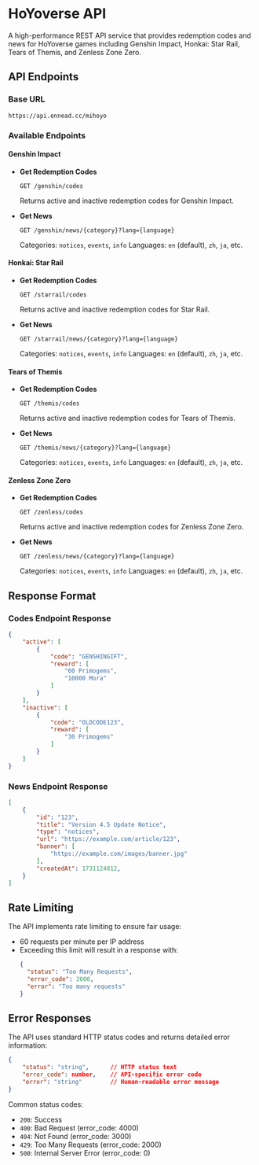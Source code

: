 # HoYoverse API

A high-performance REST API service that provides redemption codes and news for HoYoverse games including Genshin Impact, Honkai: Star Rail, Tears of Themis, and Zenless Zone Zero.

## API Endpoints

### Base URL
```
https://api.ennead.cc/mihoyo
```

### Available Endpoints

#### Genshin Impact
- **Get Redemption Codes**
  ```
  GET /genshin/codes
  ```
  Returns active and inactive redemption codes for Genshin Impact.

- **Get News**
  ```
  GET /genshin/news/{category}?lang={language}
  ```
  Categories: `notices`, `events`, `info`
  Languages: `en` (default), `zh`, `ja`, etc.

#### Honkai: Star Rail
- **Get Redemption Codes**
  ```
  GET /starrail/codes
  ```
  Returns active and inactive redemption codes for Star Rail.

- **Get News**
  ```
  GET /starrail/news/{category}?lang={language}
  ```
  Categories: `notices`, `events`, `info`
  Languages: `en` (default), `zh`, `ja`, etc.

#### Tears of Themis
- **Get Redemption Codes**
  ```
  GET /themis/codes
  ```
  Returns active and inactive redemption codes for Tears of Themis.

- **Get News**
  ```
  GET /themis/news/{category}?lang={language}
  ```
  Categories: `notices`, `events`, `info`
  Languages: `en` (default), `zh`, `ja`, etc.

#### Zenless Zone Zero
- **Get Redemption Codes**
  ```
  GET /zenless/codes
  ```
  Returns active and inactive redemption codes for Zenless Zone Zero.

- **Get News**
  ```
  GET /zenless/news/{category}?lang={language}
  ```
  Categories: `notices`, `events`, `info`
  Languages: `en` (default), `zh`, `ja`, etc.

## Response Format

### Codes Endpoint Response

```json
{
    "active": [
        {
            "code": "GENSHINGIFT",
            "reward": [
                "60 Primogems",
                "10000 Mora"
            ]
        }
    ],
    "inactive": [
        {
            "code": "OLDCODE123",
            "reward": [
                "30 Primogems"
            ]
        }
    ]
}
```

### News Endpoint Response

```json
[
    {
        "id": "123",
        "title": "Version 4.5 Update Notice",
        "type": "notices",
        "url": "https://example.com/article/123",
        "banner": [
            "https://example.com/images/banner.jpg"
        ],
        "createdAt": 1731124812,
    }
]
```

## Rate Limiting

The API implements rate limiting to ensure fair usage:
- 60 requests per minute per IP address
- Exceeding this limit will result in a response with:
  ```json
  {
    "status": "Too Many Requests",
    "error_code": 2000,
    "error": "Too many requests"
  }
  ```

## Error Responses

The API uses standard HTTP status codes and returns detailed error information:

```json
{
    "status": "string",      // HTTP status text
    "error_code": number,    // API-specific error code
    "error": "string"        // Human-readable error message
}
```

Common status codes:
- `200`: Success
- `400`: Bad Request (error_code: 4000)
- `404`: Not Found (error_code: 3000)
- `429`: Too Many Requests (error_code: 2000)
- `500`: Internal Server Error (error_code: 0)
